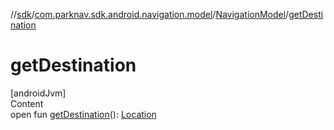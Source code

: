 //[sdk](../../../index.md)/[com.parknav.sdk.android.navigation.model](../index.md)/[NavigationModel](index.md)/[getDestination](get-destination.md)



# getDestination  
[androidJvm]  
Content  
open fun [getDestination](get-destination.md)(): [Location](https://developer.android.com/reference/kotlin/android/location/Location.html)  




